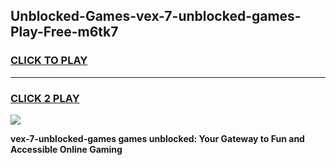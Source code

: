 
## Unblocked-Games-vex-7-unblocked-games-Play-Free-m6tk7
<h3>
<a href="https://premium76.site?title=vex-7-unblocked-games&ref=18A1">CLICK TO PLAY</a></h3>
<hr>

<h3>
<a href="https://premium76.site?title=vex-7-unblocked-games&ref=18A1">CLICK 2 PLAY</a>
  
</h3>

<a href="https://premium76.site?title=vex-7-unblocked-games&ref=18A1"><img src="https://clearcache.store/games.png"></a>


**vex-7-unblocked-games games unblocked: Your Gateway to Fun and Accessible Online Gaming**
